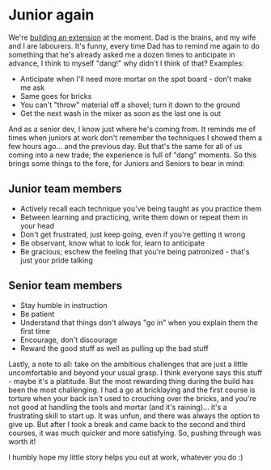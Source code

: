 # Junior again

We're [building an extension][ext] at the moment. Dad is the brains, and my wife and I are labourers. It's funny, every time Dad has to remind me again to do something that he's already asked me a dozen times to anticipate in advance, I think to myself "dang!" why didn't I think of that? Examples:

 * Anticipate when I'll need more mortar on the spot board - don't make me ask
 * Same goes for bricks
 * You can't "throw" material off a shovel; turn it down to the ground
 * Get the next wash in the mixer as soon as the last one is out

And as a senior dev, I know just where he's coming from. It reminds me of times when juniors at work don't remember the techniques I showed them a few hours ago... and the previous day. But that's the same for all of us coming into a new trade; the experience is full of "dang" moments. So this brings some things to the fore, for Juniors and Seniors to bear in mind:

## Junior team members

 * Actively recall each technique you've being taught as you practice them
 * Between learning and practicing, write them down or repeat them in your head
 * Don't get frustrated, just keep going, even if you're getting it wrong
 * Be observant, know what to look for, learn to anticipate
 * Be gracious; eschew the feeling that you're being patronized - that's just your pride talking
 
## Senior team members

 * Stay humble in instruction
 * Be patient
 * Understand that things don't always "go in" when you explain them the first time
 * Encourage, don't discourage
 * Reward the good stuff as well as pulling up the bad stuff
 
Lastly, a note to all: take on the ambitious challenges that are just a little uncomfortable and beyond your usual grasp. I think everyone says this stuff - maybe it's a platitude. But the most rewarding thing during the build has been the most challenging. I had a go at bricklaying and the first course is torture when your back isn't used to crouching over the bricks, and you're not good at handling the tools and mortar (and it's raining)... it's a frustrating skill to start up. It was unfun, and there was always the option to give up. But after I took a break and came back to the second and third courses, it was much quicker and more satisfying. So, pushing through was worth it!

I humbly hope my little story helps you out at work, whatever you do :)

[ext]: ./anatomy-of-a-building